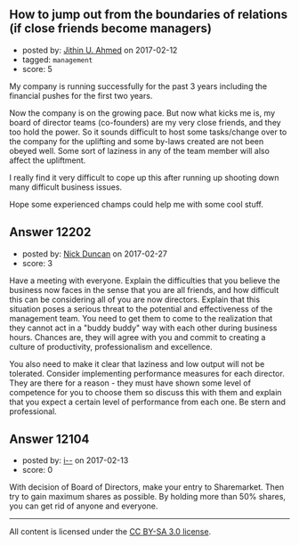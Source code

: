 ## How to jump out from the boundaries of relations (if close friends become managers)

- posted by: [Jithin U. Ahmed](https://stackexchange.com/users/3244972/jithin-u-ahmed) on 2017-02-12
- tagged: `management`
- score: 5

My company is running successfully for the past 3 years including the financial pushes for the first two years. 

Now the company is on the growing pace. But now what kicks me is, my board of director teams (co-founders) are my very close friends, and they too hold the power. So it sounds difficult to host some tasks/change over to the company for the uplifting and some by-laws created are not been obeyed well. Some sort of laziness in any of the team member will also affect the upliftment. 

I really find it very difficult to cope up this after running up shooting down many difficult business issues.

Hope some experienced champs could help me with some cool stuff.


## Answer 12202

- posted by: [Nick Duncan](https://stackexchange.com/users/5384292/nick-duncan) on 2017-02-27
- score: 3

Have a meeting with everyone. Explain the difficulties that you believe the business now faces in the sense that you are all friends, and how difficult this can be considering all of you are now directors. Explain that this situation poses a serious threat to the potential and effectiveness of the management team. You need to get them to come to the realization that they cannot act in a "buddy buddy" way with each other during business hours. Chances are, they will agree with you and commit to creating a culture of productivity, professionalism and excellence. 

You also need to make it clear that laziness and low output will not be tolerated. Consider implementing performance measures for each director. They are there for a reason - they must have shown some level of competence for you to choose them so discuss this with them and explain that you expect a certain level of performance from each one. Be stern and professional.


## Answer 12104

- posted by: [i--](https://stackexchange.com/users/2824081/i) on 2017-02-13
- score: 0

With decision of Board of Directors, make your entry to Sharemarket. Then try to gain maximum shares as possible. By holding more than 50% shares, you can get rid of anyone and everyone.



---

All content is licensed under the [CC BY-SA 3.0 license](https://creativecommons.org/licenses/by-sa/3.0/).
